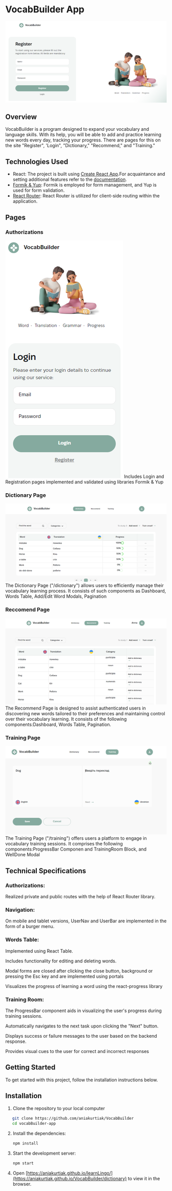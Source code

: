 # VocabBuilder App

![VocabBuilder Website](./assets/Register.png)


## Overview

VocabBuilder is a program designed to expand your vocabulary and language skills. With its help, you will be able to add and practice learning new words every day, tracking your progress. There are pages for this on the site "Register", 'Login", "Dictionary," "Recommend," and "Training." 

## Technologies Used

- React: The project is built using [Create React App](https://github.com/facebook/create-react-app).For acquaintance
and setting additional features refer to the [documentation](https://facebook.github.io/create-react-app/docs/getting-started).
- [Formik & Yup](https://formik.org/): Formik is employed for form management, and Yup is used for form validation.
- [React Router](https://reactrouter.com/en/main): React Router is utilized for client-side routing within the application.

## Pages

### Authorizations
![Authrizations](./assets/LoginMob.png)
Includes Login and Registration pages implemented and validated using libraries Formik & Yup

### Dictionary Page
![Dictionary Page](./assets/Dictionary.png)
The Dictionary Page ("/dictionary") allows users to efficiently manage their vocabulary learning process. It consists of such components as Dashboard, Words Table, Add/Edit Word Modals, Pagination

### Reccomend Page
![Reccomend Page](./assets/ReccomendPage.png)
The Recommend Page is designed to assist authenticated users in discovering new words tailored to their preferences and maintaining control over their vocabulary learning. It consists of the following components:Dashboard, Words Table, Pagination.


### Training Page
![Training Page](./assets/Training.png)
The Training Page ("/training") offers users a platform to engage in vocabulary training sessions. It comprises the following components:ProgressBar Componen and TrainingRoom Block, and WellDone Modal

## Technical Specifications

### Authorizations:
Realized private and public routes with the help of React Router library.

### Navigation:
On mobile and tablet versions, UserNav and UserBar are implemented in the form of a burger menu.

### Words Table:
Implemented using React Table.

Includes functionality for editing and deleting words.

Modal forms are closed after clicking the close button, background or pressing the Esc key and are implemented using portals

Visualizes the progress of learning a word using the react-progress library

### Training Room:
The ProgressBar component aids in visualizing the user's progress during training sessions.

Automatically navigates to the next task upon clicking the "Next" button.

Displays success or failure messages to the user based on the backend response.

Provides visual cues to the user for correct and incorrect responses

## Getting Started

To get started with this project, follow the installation instructions below.

## Installation

1. Clone the repository to your local computer
```bash
   git clone https://github.com/aniakurtiak/VocabBuilder
   cd vocabBuilder-app
   ```
2. Install the dependencies:
   ```bash
   npm install
   ```
3. Start the development server:
   ```bash
   npm start
   ``` 
4. Open
   [https://aniakurtiak.github.io/learnLingo/](https://aniakurtiak.github.io/VocabBuilder/dictionary)
   to view it in the browser.

